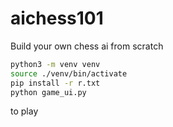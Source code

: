 # aichess101
Build your own chess ai from scratch

```bash
python3 -m venv venv
source ./venv/bin/activate
pip install -r r.txt
python game_ui.py
```
to play
